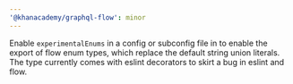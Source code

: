 ```yaml
---
'@khanacademy/graphql-flow': minor
---
```


Enable `experimentalEnums` in a config or subconfig file in to enable the export of flow enum types, which replace the default string union literals. The type currently comes with eslint decorators to skirt a bug in eslint and flow.
